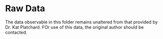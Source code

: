 # Raw Data

The data observable in this folder remains unaltered from that provided by Dr. Kat Platchard. FOr use of this data, the original author should be contacted. 